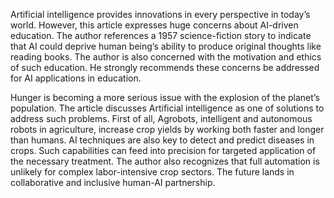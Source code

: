 Artificial intelligence provides innovations in every perspective in today’s world. However, this article expresses huge concerns about AI-driven education. The author references a 1957 science-fiction story to indicate that AI could deprive human being’s ability to produce original thoughts like reading books. The author is also concerned with the motivation and ethics of such education. He strongly recommends these concerns be addressed for AI applications in education.

Hunger is becoming a more serious issue with the explosion of the planet’s population. The article discusses Artificial intelligence as one of solutions to address such problems. First of all, Agrobots, intelligent and autonomous robots in agriculture, increase crop yields by working both faster and longer than humans. AI techniques are also key to detect and predict diseases in crops. Such capabilities can feed into precision for targeted application of the necessary treatment. The author also recognizes that full automation is unlikely for complex labor-intensive crop sectors. The future lands in collaborative and inclusive human-AI partnership.
